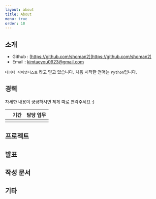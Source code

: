 ```yaml
---
layout: about
title: About
menu: true
order: 10
---
```


## 소개 
- Github : [https://github.com/shoman2](https://github.com/shoman2)
- Email : [kimtaeyou0923@gmail.com](kimtaeyou0923@gmail.com)

```데이터 사이언티스트``` 라고 믿고 있습니다. 
처음 시작한 언어는 ```Python```입니다.

## 경력
자세한 내용이 궁금하시면 제게 따로 연락주세요 :)

|          	| 기간          	| 담당 업무                                                                                                                      	|
|:----------:	 |:---------------:|--------------------------------------------------------------------------------------------------------------------------------	|
|  | | |


## 프로젝트

## 발표

## 작성 문서

## 기타
